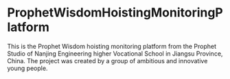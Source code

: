 # ProphetWisdomHoistingMonitoringPlatform
This is the Prophet Wisdom hoisting monitoring platform from the Prophet Studio of Nanjing Engineering higher Vocational School in Jiangsu Province, China. The project was created by a group of ambitious and innovative young people.
